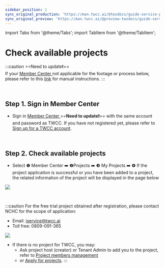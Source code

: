 ```yaml
---
sidebar_position: 1
sync_original_production: 'https://man.twcc.ai/@twsdocs/guide-service-project-availability-en' 
sync_original_preview: 'https://man.twcc.ai/@preview-twsdocs/guide-service-project-availability-en' 
---
```


import Tabs from '@theme/Tabs';
import TabItem from '@theme/TabItem';


# Check available projects

:::caution
==Need to update:exclamation:==<br/>
If your <ins>Member Center <i class="fa fa-question-circle fa-question-circle-for-service" aria-hidden="true"></i></ins> not applicable for the footage or process below, please refer to this <i class="fa fa-sign-out" aria-hidden="true"></i> <ins>link</ins> for manual instructions.
:::

<br/>


## Step 1. Sign in Member Center 

- Sign in  [Member Center <i class="fa fa-question-circle fa-question-circle-for-service" aria-hidden="true"></i>](https://man.twcc.ai/@twsdocs/howto-service-access-service-zh) ==**Need to update:exclamation:**== with the same account and password as TWCC. If you have not registered yet, please refer to [Sign up for a TWCC account](https://www.twcc.ai/doc?page=register_account).

<br/>

## Step 2. Check available projects
- Select <span>&#10102;</span> Member Center :arrow_right: <span>&#10103;</span>Projects :arrow_right: <span>&#10104;</span> My Projects :arrow_right: <span>&#10105;</span> If the project application is successful or you have been added to a project, the related information of the project will be displayed in the page below

![](https://cos.twcc.ai/SYS-MANUAL/uploads/upload_a1cdeb0f8737f7b6f162823121f065fc.png)

<br/>

:::caution
For the free trial project obtained after registration, please contact NCHC for the scope of application:
- Email: iservice@twcc.ai
- Toll free: 0809-091-365

![](https://cos.twcc.ai/SYS-MANUAL/uploads/upload_6917ff69a9d17f2d46872c29eeea1657.png)

- If there is no project for TWCC, you may:
    - Ask project host (creator) or Tenant Admin to add you to the project, refer to [<ins>Project members management</ins>](https://man.twcc.ai/@twccdocs/guide-service-manage-project-team-en) 
    - or [<ins>Apply for projects</ins>](https://man.twcc.ai/@twccdocs/apply-project-and-credit-en).
:::